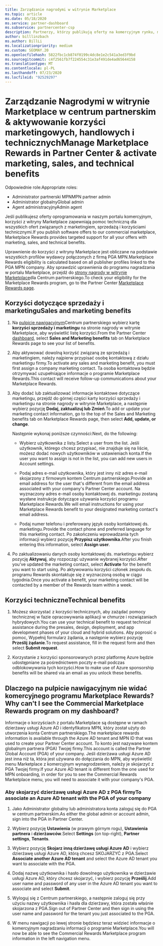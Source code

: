 ```yaml
---
title: Zarządzanie nagrodymi w witrynie Marketplace
ms.topic: article
ms.date: 05/18/2020
ms.service: partner-dashboard
ms.subservice: partnercenter-csp
description: Partnerzy, którzy publikują oferty na komercyjnym rynku, mogą korzystać z korzyści, które oferują obsługę marketingu.
author: billlinzbach
ms.author: BillLi
ms.localizationpriority: medium
ms.custom: SEOMAY.20
ms.openlocfilehash: 5822fbc1cb874f0199c4dc8e1e2c541a3ed3f9bd
ms.sourcegitcommit: c4f2561fb7f224554c31e3af491de4ad65644158
ms.translationtype: MT
ms.contentlocale: pl-PL
ms.lasthandoff: 07/23/2020
ms.locfileid: "92529297"
---
```

# <a name="manage-marketplace-rewards-in-partner-center--activate-marketing-sales-and-technical-benefits"></a><span data-ttu-id="3fe07-103">Zarządzanie Nagrodymi w witrynie Marketplace w centrum partnerskim & aktywowanie korzyści marketingowych, handlowych i technicznych</span><span class="sxs-lookup"><span data-stu-id="3fe07-103">Manage Marketplace Rewards in Partner Center & activate marketing, sales, and technical benefits</span></span>

<span data-ttu-id="3fe07-104">Odpowiednie role:</span><span class="sxs-lookup"><span data-stu-id="3fe07-104">Appropriate roles:</span></span>

- <span data-ttu-id="3fe07-105">Administrator partnerski MPN</span><span class="sxs-lookup"><span data-stu-id="3fe07-105">MPN partner admin</span></span>
- <span data-ttu-id="3fe07-106">Administrator globalny</span><span class="sxs-lookup"><span data-stu-id="3fe07-106">Global admin</span></span>
- <span data-ttu-id="3fe07-107">Agent administracyjny</span><span class="sxs-lookup"><span data-stu-id="3fe07-107">Admin agent</span></span>

<span data-ttu-id="3fe07-108">Jeśli publikujesz oferty oprogramowania w naszym portalu komercyjnym, korzyści z witryny Marketplace zapewniają pomoc techniczną dla wszystkich ofert związanych z marketingiem, sprzedażą i korzyściami technicznymi.</span><span class="sxs-lookup"><span data-stu-id="3fe07-108">If you  publish software offers to our commercial marketplace, Marketplace Rewards provides targeted support for all your offers with marketing, sales, and technical benefits.</span></span>

<span data-ttu-id="3fe07-109">Uprawnienie do korzyści z witryny Marketplace jest obliczane na podstawie wszystkich profilów wydawcy połączonych z firmą PGA MPN.</span><span class="sxs-lookup"><span data-stu-id="3fe07-109">Marketplace Rewards eligibility is calculated based on all publisher profiles linked to the PGA MPN company.</span></span> <span data-ttu-id="3fe07-110">Aby sprawdzić uprawnienia do programu nagradzania w portalu Marketplace, przejdź do [strony nagrody w witrynie Marketplace](https://partner.microsoft.com/dashboard/mpn/program/commercialmarketplace)dla Centrum partnerskiego.</span><span class="sxs-lookup"><span data-stu-id="3fe07-110">To check your eligibility for the Marketplace Rewards program, go to the Partner Center [Marketplace Rewards page](https://partner.microsoft.com/dashboard/mpn/program/commercialmarketplace).</span></span>

## <a name="sales-and-marketing-benefits"></a><span data-ttu-id="3fe07-111">Korzyści dotyczące sprzedaży i marketingu</span><span class="sxs-lookup"><span data-stu-id="3fe07-111">Sales and marketing benefits</span></span>

1. <span data-ttu-id="3fe07-112">Na [pulpicie nawigacyjnym](https://partner.microsoft.com/dashboard)Centrum partnerskiego wybierz kartę **korzyści sprzedaży i marketingu** na stronie nagrody w witrynie Marketplace, aby wyświetlić listę korzyści.</span><span class="sxs-lookup"><span data-stu-id="3fe07-112">From the Partner Center [dashboard](https://partner.microsoft.com/dashboard), select **Sales and Marketing benefits** tab on Marketplace Rewards page to see your list of benefits.</span></span> 

2. <span data-ttu-id="3fe07-113">Aby aktywować dowolną korzyść związaną ze sprzedażą i marketingiem, należy najpierw przypisać osobę kontaktową z działu marketingu firmy.</span><span class="sxs-lookup"><span data-stu-id="3fe07-113">To activate any sales and marketing benefit, you must first assign a company marketing contact.</span></span> <span data-ttu-id="3fe07-114">Ta osoba kontaktowa będzie otrzymywać uzupełniające informacje o programie Marketplace Rewards.</span><span class="sxs-lookup"><span data-stu-id="3fe07-114">This contact will receive follow-up communications about your Marketplace Rewards.</span></span>

3. <span data-ttu-id="3fe07-115">Aby dodać lub zaktualizować informacje kontaktowe dotyczące marketingu, przejdź do górnej części karty korzyści sprzedaży i marketingu na stronie nagrody w witrynie Marketplace, a następnie wybierz pozycję **Dodaj, zaktualizuj lub Zmień**.</span><span class="sxs-lookup"><span data-stu-id="3fe07-115">To add or update your marketing contact information, go to the top of the Sales and Marketing benefits tab on Marketplace Rewards page, then select **Add, update, or change**.</span></span> 

   <span data-ttu-id="3fe07-116">Następnie wykonaj poniższe czynności:</span><span class="sxs-lookup"><span data-stu-id="3fe07-116">Next, do the following:</span></span>

   - <span data-ttu-id="3fe07-117">Wybierz użytkownika z listy.</span><span class="sxs-lookup"><span data-stu-id="3fe07-117">Select a user from the list.</span></span> <span data-ttu-id="3fe07-118">Jeśli użytkownik, którego chcesz przypisać, nie znajduje się na liście, możesz dodać nowych użytkowników w ustawieniach konta.</span><span class="sxs-lookup"><span data-stu-id="3fe07-118">If the user you want to assign is not in the list, you can add new users in Account settings.</span></span>

   - <span data-ttu-id="3fe07-119">Podaj adres e-mail użytkownika, który jest inny niż adres e-mail skojarzony z firmowym kontem Centrum partnerskiego.</span><span class="sxs-lookup"><span data-stu-id="3fe07-119">Provide an email address for the user that's different from the email address associated with your company's Partner Center account.</span></span> <span data-ttu-id="3fe07-120">Na wyznaczony adres e-mail osoby kontaktowej ds. marketingu zostaną wysłane instrukcje dotyczące używania korzyści programu Marketplace Rewards.</span><span class="sxs-lookup"><span data-stu-id="3fe07-120">We will email instructions for using your Marketplace Rewards benefit to your designated marketing contact's email address.</span></span>

   - <span data-ttu-id="3fe07-121">Podaj numer telefonu i preferowany język osoby kontaktowej ds. marketingu.</span><span class="sxs-lookup"><span data-stu-id="3fe07-121">Provide the contact phone and preferred language for this marketing contact.</span></span> <span data-ttu-id="3fe07-122">Po zakończeniu wprowadzania tych informacji wybierz pozycję **Przypisz użytkownika**.</span><span class="sxs-lookup"><span data-stu-id="3fe07-122">After you finish entering this information, select **Assign user**.</span></span>

4. <span data-ttu-id="3fe07-123">Po zaktualizowaniu danych osoby kontaktowej ds. marketingu wybierz pozycję **Aktywuj**, aby rozpocząć używanie wybranej korzyści.</span><span class="sxs-lookup"><span data-stu-id="3fe07-123">After you’ve updated the marketing contact, select **Activate** for the benefit you want to start using.</span></span> <span data-ttu-id="3fe07-124">Po aktywowaniu korzyści członek zespołu ds. programu Rewards skontaktuje się z wyznaczoną osobą w ciągu tygodnia.</span><span class="sxs-lookup"><span data-stu-id="3fe07-124">Once you activate a benefit, your marketing contact will be contacted by a member of the Rewards team within a week.</span></span>

## <a name="technical-benefits"></a><span data-ttu-id="3fe07-125">Korzyści techniczne</span><span class="sxs-lookup"><span data-stu-id="3fe07-125">Technical benefits</span></span>

1. <span data-ttu-id="3fe07-126">Możesz skorzystać z korzyści technicznych, aby zażądać pomocy technicznej w fazie opracowywania aplikacji w chmurze i rozwiązaniach hybrydowych.</span><span class="sxs-lookup"><span data-stu-id="3fe07-126">You can use your technical benefit to request technical assistance during the presales, design, deployment, and app development phases of your cloud and hybrid solutions.</span></span> <span data-ttu-id="3fe07-127">Aby poprosić o pomoc, Wypełnij formularz żądania, a następnie wybierz pozycję **Prześlij żądanie**.</span><span class="sxs-lookup"><span data-stu-id="3fe07-127">To request assistance, fill in the request form and then select **Submit request**.</span></span>

2. <span data-ttu-id="3fe07-128">Korzystanie z korzyści sponsorowanych przez platformę Azure będzie udostępniane za pośrednictwem poczty e-mail podczas odblokowywania tych korzyści.</span><span class="sxs-lookup"><span data-stu-id="3fe07-128">How to make use of Azure sponsorship benefits will be shared via an email as you unlock these benefits.</span></span>

## <a name="why-cant-i-see-the-commercial-marketplace-rewards-program-on-my-dashboard"></a><span data-ttu-id="3fe07-129">Dlaczego na pulpicie nawigacyjnym nie widać komercyjnego programu Marketplace Rewards?</span><span class="sxs-lookup"><span data-stu-id="3fe07-129">Why can't I see the Commercial Marketplace Rewards program on my dashboard?</span></span>

<span data-ttu-id="3fe07-130">Informacje o korzyściach z portalu Marketplace są dostępne w ramach dzierżawy usługi Azure AD i identyfikatora MPN, który został użyty do utworzenia konta Centrum partnerskiego.</span><span class="sxs-lookup"><span data-stu-id="3fe07-130">The marketplace rewards information is available through the Azure AD tenant and MPN ID that was used to create your Partner Center account.</span></span> <span data-ttu-id="3fe07-131">To konto jest nazywane kontem globalnym partnera (PGA) Twojej firmy.</span><span class="sxs-lookup"><span data-stu-id="3fe07-131">This account is called the Partner Global Account (PGA) of your company.</span></span> <span data-ttu-id="3fe07-132">Jeśli dzierżawa usługi Azure AD jest inna niż ta, która jest używana do dołączania do MPN, aby wyświetlić menu Marketplace z komercyjnym wynagrodzeniem, należy je skojarzyć z PGA Twojej firmy.</span><span class="sxs-lookup"><span data-stu-id="3fe07-132">If your Azure AD tenant is different from the  one used for MPN onboarding, in order for you to see the Commercial Rewards Marketplace menu, you will need to associate it with your company's PGA.</span></span>

### <a name="to-associate-an-azure-ad-tenant-with-the-pga-of-your-company"></a><span data-ttu-id="3fe07-133">Aby skojarzyć dzierżawę usługi Azure AD z PGA firmy</span><span class="sxs-lookup"><span data-stu-id="3fe07-133">To associate an Azure AD tenant with the PGA of your company</span></span>

1. <span data-ttu-id="3fe07-134">Jako Administrator globalny lub administratora konta zaloguj się do PGA w centrum partnerskim.</span><span class="sxs-lookup"><span data-stu-id="3fe07-134">As either the global admin or account admin, sign into the PGA in Partner Center.</span></span>

2. <span data-ttu-id="3fe07-135">Wybierz pozycję **Ustawienia** (w prawym górnym rogu), **Ustawienia partnera** i **dzierżawców**.</span><span class="sxs-lookup"><span data-stu-id="3fe07-135">Select **Settings** (on top-right), **Partner settings**, **Tenants**.</span></span> 

3. <span data-ttu-id="3fe07-136">Wybierz pozycję **Skojarz inną dzierżawę usługi Azure AD** i wybierz dzierżawę usługi Azure AD, którą chcesz SKOJARZYĆ z PGA.</span><span class="sxs-lookup"><span data-stu-id="3fe07-136">Select **Associate another Azure AD tenant** and select the Azure AD tenant you want to associate with the PGA.</span></span>

4. <span data-ttu-id="3fe07-137">Dodaj nazwę użytkownika i hasło dowolnego użytkownika w dzierżawie usługi Azure AD, który chcesz skojarzyć, i wybierz pozycję **Prześlij**.</span><span class="sxs-lookup"><span data-stu-id="3fe07-137">Add user name and password of any user in the Azure AD tenant you want to associate and select **Submit**.</span></span>

5. <span data-ttu-id="3fe07-138">Wyloguj się z Centrum partnerskiego, a następnie zaloguj się przy użyciu nazwy użytkownika i hasła dla dzierżawy, która została właśnie skojarzona z PGA.</span><span class="sxs-lookup"><span data-stu-id="3fe07-138">Sign out of Partner Center and then sign in using the user name and password for the tenant you just associated to the PGA.</span></span>

6. <span data-ttu-id="3fe07-139">W menu nawigacji po lewej stronie będziesz teraz widzieć informacje o komercyjnym nagradzaniu informacji o programie Marketplace.</span><span class="sxs-lookup"><span data-stu-id="3fe07-139">You will now be able to see the Commercial Rewards Marketplace program information in the left navigation menu.</span></span>

